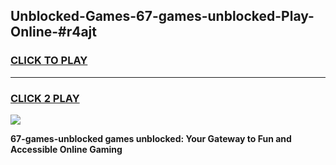 
## Unblocked-Games-67-games-unblocked-Play-Online-#r4ajt
<h3>
<a href="https://premium.freeplayer.one?title=67-games-unblocked&ref=27F">CLICK TO PLAY</a></h3>
<hr>

<h3>
<a href="https://premium.freeplayer.one?title=67-games-unblocked&ref=27F">CLICK 2 PLAY</a>
  
</h3>

<a href="https://premium.freeplayer.one?title=67-games-unblocked&ref=27F"><img src="https://clearcache.store/games.png"></a>


**67-games-unblocked games unblocked: Your Gateway to Fun and Accessible Online Gaming**
